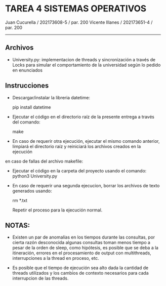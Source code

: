 # TAREA 4 SISTEMAS OPERATIVOS

Juan Cucurella / 202173608-5 / par. 200
Vicente Illanes / 202173651-4 / par. 200

---

## Archivos

- University.py: implementacion de threads y sincronización a través de Locks para simular el comportamiento de la universidad según lo pedido en enunciados

## Instrucciones

- Descargar/instalar la libreria datetime:

    pip install datetime

- Ejecutar el código en el directorio raíz de la presente entrega a través del comando:

    make

- En caso de requerir otra ejecución, ejecutar el mismo comando anterior, limpiará el directorio raíz y reiniciará los archivos creados en la ejecución

en caso de fallas del archivo makefile:

- Ejecutar el código en la carpeta del proyecto usando el comando:
    python3 University.py

- En caso de requerir una segunda ejecucion, borrar los archivos de texto generados usando:
    
    rm *.txt

    Repetir el proceso para la ejecución normal.

## NOTAS:

- Existen un par de anomalías en los tiempos durante las consultas, por cierta razón desconocida algunas consultas toman menos tiempo a pesar de la orden de sleep, como hipótesis, es posible que se deba a la itineración, errores en el procesamiento de output con multithreads, interrupciones a la thread en proceso, etc.

- Es posible que el tiempo de ejecución sea alto dada la cantidad de threads utilizados y los cambios de contexto necesarios para cada interrupcion de las threads.
